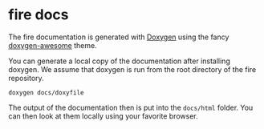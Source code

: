 # fire docs
The fire documentation is generated with [Doxygen](https://www.doxygen.nl/index.html)
using the fancy [doxygen-awesome](https://github.com/jothepro/doxygen-awesome-css) theme.

You can generate a local copy of the documentation after installing doxygen.
We assume that doxygen is run from the root directory of the fire repository.
```
doxygen docs/doxyfile
```
The output of the documentation then is put into the `docs/html` folder.
You can then look at them locally using your favorite browser.
